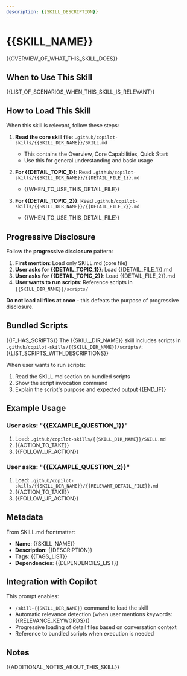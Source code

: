 ```yaml
---
description: {{SKILL_DESCRIPTION}}
---
```


# {{SKILL_NAME}}

{{OVERVIEW_OF_WHAT_THIS_SKILL_DOES}}

## When to Use This Skill

{{LIST_OF_SCENARIOS_WHEN_THIS_SKILL_IS_RELEVANT}}

## How to Load This Skill

When this skill is relevant, follow these steps:

1. **Read the core skill file**: `.github/copilot-skills/{{SKILL_DIR_NAME}}/SKILL.md`
   - This contains the Overview, Core Capabilities, Quick Start
   - Use this for general understanding and basic usage

2. **For {{DETAIL_TOPIC_1}}**: Read `.github/copilot-skills/{{SKILL_DIR_NAME}}/{{DETAIL_FILE_1}}.md`
   - {{WHEN_TO_USE_THIS_DETAIL_FILE}}

3. **For {{DETAIL_TOPIC_2}}**: Read `.github/copilot-skills/{{SKILL_DIR_NAME}}/{{DETAIL_FILE_2}}.md`
   - {{WHEN_TO_USE_THIS_DETAIL_FILE}}

## Progressive Disclosure

Follow the **progressive disclosure** pattern:

1. **First mention**: Load only SKILL.md (core file)
2. **User asks for {{DETAIL_TOPIC_1}}**: Load {{DETAIL_FILE_1}}.md
3. **User asks for {{DETAIL_TOPIC_2}}**: Load {{DETAIL_FILE_2}}.md
4. **User wants to run scripts**: Reference scripts in `{{SKILL_DIR_NAME}}/scripts/`

**Do not load all files at once** - this defeats the purpose of progressive disclosure.

## Bundled Scripts

{{IF_HAS_SCRIPTS}}
The {{SKILL_DIR_NAME}} skill includes scripts in `.github/copilot-skills/{{SKILL_DIR_NAME}}/scripts/`:
{{LIST_SCRIPTS_WITH_DESCRIPTIONS}}

When user wants to run scripts:
1. Read the SKILL.md section on bundled scripts
2. Show the script invocation command
3. Explain the script's purpose and expected output
{{END_IF}}

## Example Usage

### User asks: "{{EXAMPLE_QUESTION_1}}"
1. Load: `.github/copilot-skills/{{SKILL_DIR_NAME}}/SKILL.md`
2. {{ACTION_TO_TAKE}}
3. {{FOLLOW_UP_ACTION}}

### User asks: "{{EXAMPLE_QUESTION_2}}"
1. Load: `.github/copilot-skills/{{SKILL_DIR_NAME}}/{{RELEVANT_DETAIL_FILE}}.md`
2. {{ACTION_TO_TAKE}}
3. {{FOLLOW_UP_ACTION}}

## Metadata

From SKILL.md frontmatter:
- **Name**: {{SKILL_NAME}}
- **Description**: {{DESCRIPTION}}
- **Tags**: {{TAGS_LIST}}
- **Dependencies**: {{DEPENDENCIES_LIST}}

## Integration with Copilot

This prompt enables:
- `/skill-{{SKILL_DIR_NAME}}` command to load the skill
- Automatic relevance detection (when user mentions keywords: {{RELEVANCE_KEYWORDS}})
- Progressive loading of detail files based on conversation context
- Reference to bundled scripts when execution is needed

## Notes

{{ADDITIONAL_NOTES_ABOUT_THIS_SKILL}}
